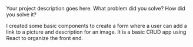Your project description goes here. What problem did you solve? How did you solve it?

I created some basic components to create a form where a user can add a link to a picture and description for an image. It is a basic CRUD app using React to organize the front end.
